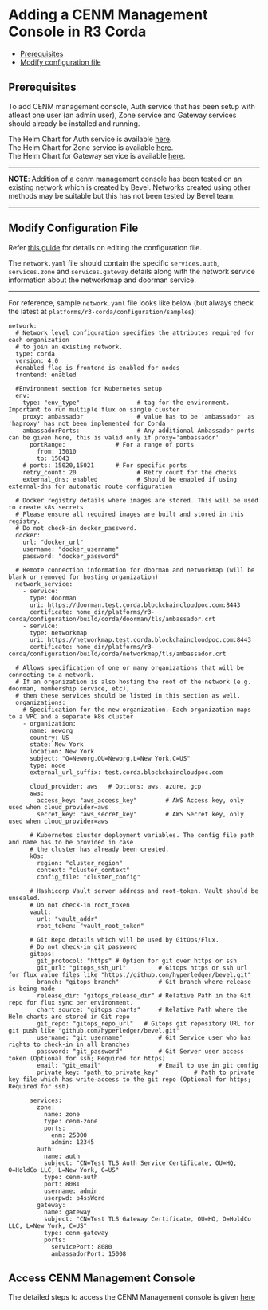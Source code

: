 [//]: # (##############################################################################################)
[//]: # (Copyright Accenture. All Rights Reserved.)
[//]: # (SPDX-License-Identifier: Apache-2.0)
[//]: # (##############################################################################################)

<a name = "adding-new-org-to-existing-network-in-corda"></a>
# Adding a CENM Management Console in R3 Corda

- [Prerequisites](#prerequisites)
- [Modify configuration file](#modify-configuration-file)

<a name = "prerequisites"></a>
## Prerequisites
To add CENM management console, Auth service that has been setup with atleast one user (an admin user), Zone service and Gateway services should already be installed and running.

The Helm Chart for Auth service is available [here](https://github.com/hyperledger/bevel/tree/main/platforms/r3-corda-ent/charts/auth).  
The Helm Chart for Zone service is available [here](https://github.com/hyperledger/bevel/tree/main/platforms/r3-corda-ent/charts/zone).  
The Helm Chart for Gateway service is available [here](https://github.com/hyperledger/bevel/tree/main/platforms/r3-corda-ent/charts/gateway).

---
**NOTE**: Addition of a cenm management console has been tested on an existing network which is created by Bevel. Networks created using other methods may be suitable but this has not been tested by Bevel team.

---

<a name = "modify_config_file"></a>
## Modify Configuration File

Refer [this guide](./corda_networkyaml.md) for details on editing the configuration file.

The `network.yaml` file should contain the specific `services.auth`, `services.zone` and `services.gateway` details along with the network service information about the networkmap and doorman service.

---

For reference, sample `network.yaml` file looks like below (but always check the latest at `platforms/r3-corda/configuration/samples`):

```
network:
  # Network level configuration specifies the attributes required for each organization
  # to join an existing network.
  type: corda
  version: 4.0
  #enabled flag is frontend is enabled for nodes
  frontend: enabled
  
  #Environment section for Kubernetes setup
  env:
    type: "env_type"                # tag for the environment. Important to run multiple flux on single cluster
    proxy: ambassador               # value has to be 'ambassador' as 'haproxy' has not been implemented for Corda
    ambassadorPorts:                # Any additional Ambassador ports can be given here, this is valid only if proxy='ambassador'
      portRange:              # For a range of ports 
        from: 15010 
        to: 15043
    # ports: 15020,15021      # For specific ports
    retry_count: 20                 # Retry count for the checks
    external_dns: enabled           # Should be enabled if using external-dns for automatic route configuration

  # Docker registry details where images are stored. This will be used to create k8s secrets
  # Please ensure all required images are built and stored in this registry. 
  # Do not check-in docker_password.
  docker:
    url: "docker_url"
    username: "docker_username"
    password: "docker_password"
  
  # Remote connection information for doorman and networkmap (will be blank or removed for hosting organization)
  network_service:
    - service:
      type: doorman
      uri: https://doorman.test.corda.blockchaincloudpoc.com:8443
      certificate: home_dir/platforms/r3-corda/configuration/build/corda/doorman/tls/ambassador.crt
    - service:
      type: networkmap
      uri: https://networkmap.test.corda.blockchaincloudpoc.com:8443
      certificate: home_dir/platforms/r3-corda/configuration/build/corda/networkmap/tls/ambassador.crt
  
  # Allows specification of one or many organizations that will be connecting to a network.
  # If an organization is also hosting the root of the network (e.g. doorman, membership service, etc),
  # then these services should be listed in this section as well.
  organizations:
    # Specification for the new organization. Each organization maps to a VPC and a separate k8s cluster
    - organization:
      name: neworg
      country: US
      state: New York
      location: New York
      subject: "O=Neworg,OU=Neworg,L=New York,C=US"
      type: node
      external_url_suffix: test.corda.blockchaincloudpoc.com
      
      cloud_provider: aws   # Options: aws, azure, gcp
      aws:
        access_key: "aws_access_key"        # AWS Access key, only used when cloud_provider=aws
        secret_key: "aws_secret_key"        # AWS Secret key, only used when cloud_provider=aws
  
      # Kubernetes cluster deployment variables. The config file path and name has to be provided in case
      # the cluster has already been created.
      k8s:
        region: "cluster_region"
        context: "cluster_context"
        config_file: "cluster_config"

      # Hashicorp Vault server address and root-token. Vault should be unsealed.
      # Do not check-in root_token
      vault:
        url: "vault_addr"
        root_token: "vault_root_token"

      # Git Repo details which will be used by GitOps/Flux.
      # Do not check-in git_password
      gitops:
        git_protocol: "https" # Option for git over https or ssh
        git_url: "gitops_ssh_url"         # Gitops https or ssh url for flux value files like "https://github.com/hyperledger/bevel.git"
        branch: "gitops_branch"           # Git branch where release is being made
        release_dir: "gitops_release_dir" # Relative Path in the Git repo for flux sync per environment. 
        chart_source: "gitops_charts"     # Relative Path where the Helm charts are stored in Git repo
        git_repo: "gitops_repo_url"   # Gitops git repository URL for git push like "github.com/hyperledger/bevel.git"
        username: "git_username"          # Git Service user who has rights to check-in in all branches
        password: "git_password"          # Git Server user access token (Optional for ssh; Required for https)
        email: "git_email"                # Email to use in git config
        private_key: "path_to_private_key"          # Path to private key file which has write-access to the git repo (Optional for https; Required for ssh)

      services:
        zone:
          name: zone
          type: cenm-zone
          ports:
            enm: 25000
            admin: 12345
        auth:
          name: auth
          subject: "CN=Test TLS Auth Service Certificate, OU=HQ, O=HoldCo LLC, L=New York, C=US"
          type: cenm-auth
          port: 8081
          username: admin
          userpwd: p4ssWord
        gateway:
          name: gateway
          subject: "CN=Test TLS Gateway Certificate, OU=HQ, O=HoldCo LLC, L=New York, C=US"
          type: cenm-gateway
          ports: 
            servicePort: 8080
            ambassadorPort: 15008

```

<a name = "access-console"></a>
## Access CENM Management Console

The detailed steps to access the CENM Management console is given [here](https://docs.r3.com/en/platform/corda/1.5/cenm/cenm-console.html)
